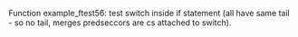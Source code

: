 Function example_ftest56: test switch inside if statement (all have same tail - so no tail, merges predseccors are cs attached to switch).
